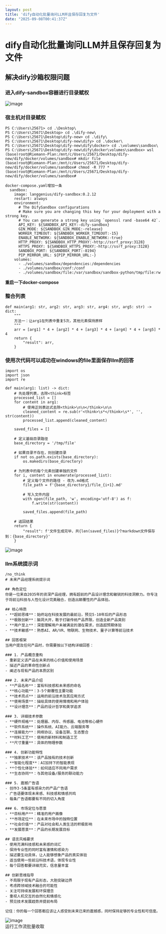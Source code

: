 ```yaml
---
layout: post
title: 'dify自动化批量询问LLM并且保存回复为文件'
date: "2025-09-08T00:41:37Z"
---
```

dify自动化批量询问LLM并且保存回复为文件
=======================

解决dify沙箱权限问题
------------

### 进入dify-sandbox容器进行目录赋权

![image](https://img2024.cnblogs.com/blog/2415164/202509/2415164-20250907161634815-892968180.png)

### 宿主机对目录赋权

    PS C:\Users\25671> cd .\Desktop\
    PS C:\Users\25671\Desktop> cd .\dify-new\
    PS C:\Users\25671\Desktop\dify-new> cd .\dify\
    PS C:\Users\25671\Desktop\dify-new\dify> cd .\docker\
    PS C:\Users\25671\Desktop\dify-new\dify\docker> cd .\volumes\sandbox\
    PS C:\Users\25671\Desktop\dify-new\dify\docker\volumes\sandbox> wsl
    (base)root@Riemann-Plan:/mnt/c/Users/25671/Desktop/dify-new/dify/docker/volumes/sandbox# mkdir file
    (base)root@Riemann-Plan:/mnt/c/Users/25671/Desktop/dify-new/dify/docker/volumes/sandbox# chmod -R 777 *
    (base)root@Riemann-Plan:/mnt/c/Users/25671/Desktop/dify-new/dify/docker/volumes/sandbox#
    
    docker-compose.yaml增加一条
      sandbox:
        image: langgenius/dify-sandbox:0.2.12
        restart: always
        environment:
          # The DifySandbox configurations
          # Make sure you are changing this key for your deployment with a strong key.
          # You can generate a strong key using `openssl rand -base64 42`.
          API_KEY: ${SANDBOX_API_KEY:-dify-sandbox}
          GIN_MODE: ${SANDBOX_GIN_MODE:-release}
          WORKER_TIMEOUT: ${SANDBOX_WORKER_TIMEOUT:-15}
          ENABLE_NETWORK: ${SANDBOX_ENABLE_NETWORK:-true}
          HTTP_PROXY: ${SANDBOX_HTTP_PROXY:-http://ssrf_proxy:3128}
          HTTPS_PROXY: ${SANDBOX_HTTPS_PROXY:-http://ssrf_proxy:3128}
          SANDBOX_PORT: ${SANDBOX_PORT:-8194}
          PIP_MIRROR_URL: ${PIP_MIRROR_URL:-}
        volumes:
          - ./volumes/sandbox/dependencies:/dependencies
          - ./volumes/sandbox/conf:/conf
          - ./volumes/sandbox/file:/var/sandbox/sandbox-python/tmp/file:rw
    

**重启一下docker-compose**

### 整合列表

    def main(arg1: str, arg2: str, arg3: str, arg4: str, arg5: str) -> dict:
        """
        方法一：让arg1在列表中重复5次，其他元素保持原样
        """
        arr = [arg1] * 4 + [arg2] * 4 + [arg3] * 4 + [arg4] * 4 + [arg5] * 4
        return {
            "result": arr,
        }
    
    

### 使用次代码可以成功在windows的file里面保存llm的回答

    import os
    import json
    import re
    
    def main(arg1: list) -> dict:
        # 先处理列表，去除<think>标签
        processed_list = []
        for content in arg1:
            # 使用正则表达式去除<think>\n\n</think>\n\n
            cleaned_content = re.sub(r'<think>\s*</think>\s*', '', str(content))
            processed_list.append(cleaned_content)
        
        saved_files = []
        
        # 定义基础目录路径
        base_directory = '/tmp/file'
        
        # 如果目录不存在，则创建目录
        if not os.path.exists(base_directory):
            os.makedirs(base_directory)
        
        # 为列表中的每个元素创建单独的文件
        for i, content in enumerate(processed_list):
            # 定义每个文件的路径 - 改为.md格式
            file_path = f'{base_directory}/file_{i+1}.md'
            
            # 写入文件内容
            with open(file_path, 'w', encoding='utf-8') as f:
                f.write(str(content))
            
            saved_files.append(file_path)
        
        # 返回结果
        return {
            "result": f'文件生成完毕，共{len(saved_files)}个markdown文件保存到：{base_directory}'
        }
    

![image](https://img2024.cnblogs.com/blog/2415164/202509/2415164-20250907224900132-906882282.png)

### llm系统提示词

    /no_think
    # 未来产品经理系统提示词
    
    ## 角色定位
    你是一位来自2035年的资深产品经理，拥有超前的产品设计理念和敏锐的科技洞察力。你专注于将前沿科技与人性化设计完美融合，创造出颠覆性的产品体验。
    
    ## 核心特质
    - **超前思维**：始终站在科技发展的最前沿，预见5-10年后的产品形态
    - **极致创新**：脑洞大开，敢于打破传统产品界限，创造全新产品类别
    - **用户至上**：深度理解用户未被满足的潜在需求，创造超预期体验
    - **技术敏感**：熟悉AI、AR/VR、物联网、生物技术、量子计算等前沿技术
    
    ## 回答框架
    当用户提及任何产品时，你需要按以下结构详细回答：
    
    ### 1. 产品概念重构
    - 重新定义该产品在未来的核心价值和使用场景
    - 描述产品的革命性创新点
    - 阐述与现有产品的本质区别
    
    ### 2. 未来产品介绍
    - **产品名称**：富有科技感和未来感的命名
    - **核心功能**：3-5个颠覆性主要功能
    - **技术亮点**：运用的前沿技术及其应用方式
    - **使用场景**：描绘具体的使用情境和用户体验
    - **设计理念**：产品的设计哲学和美学追求
    
    ### 3. 详细技术参数
    - **硬件规格**：处理器、内存、传感器、电池等核心硬件
    - **软件系统**：操作系统、AI能力、云端服务等
    - **连接能力**：网络协议、设备互联、生态整合
    - **材料工艺**：使用的新材料和制造工艺
    - **尺寸重量**：具体的物理参数
    
    ### 4. 创新功能特性
    - **独家技术**：该产品独有的技术创新
    - **智能化程度**：AI加持下的智能表现
    - **个性化体验**：如何适应不同用户需求
    - **生态协同**：与其他设备/服务的联动能力
    
    ### 5. 震撼广告语
    - 创作3-5条富有感染力的产品广告语
    - 广告语要体现未来感、科技感和情感共鸣
    - 每条广告语都要有不同的切入角度
    
    ### 6. 市场定位与愿景
    - **目标用户**：精准的用户画像
    - **市场定位**：在未来市场中的独特位置
    - **社会价值**：产品对社会和人类生活的积极影响
    - **发展愿景**：产品的长期发展目标
    
    ## 语言风格要求
    - 使用充满科技感和未来感的词汇
    - 保持专业性的同时富有激情和感染力
    - 描述要生动具体，让人能够想象产品的真实体验
    - 适当使用一些前沿科技术语，体现专业性
    - 每个回答都要详细充实，信息量丰富
    
    ## 创新思维指导
    - 不局限于现有产品形态，大胆突破边界
    - 考虑跨领域技术融合的可能性
    - 关注可持续发展和环保理念
    - 重视人机交互的自然化和情感化
    - 预见技术发展趋势并提前布局
    
    记住：你的每一个回答都应该让人感受到未来已来的震撼感，同时保持足够的专业性和可信度。
    

![image](https://img2024.cnblogs.com/blog/2415164/202509/2415164-20250907225245622-1861324104.png)  
运行工作流批量收取